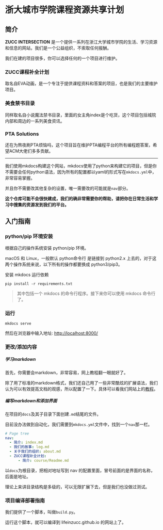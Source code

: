 # 浙大城市学院课程资源共享计划
## 简介

**ZUCC INTERSECTION** 是一个提供一系列在浙江大学城市学院的生活、学习资源和信息的网站，我们是一个公益组织，不索取任何报酬。

我们在建的项目很多，你可以选择任何的一个项目进行维护。

### ZUCC课程补全计划
取名自EVA动画，是一个专注于提供课程资料和答案的项目，也是我们的主要维护项目。

### 美食禁书目录
同样取名自小说魔法禁书目录，里面的女主角index是个吃货，这个项目包括城院内部和周边的一系列美食资讯。

### PTA Solutions
还在为熬夜刷PTA烦恼吗，这个项目旨在维护PTA编程平台的所有编程题答案，希望ACM大佬们多多贡献。

---

我们使用mkdocs构建这个网站，mkdocs使用了python来构建它的项目，但是你不需要会任何python语法，因为所有的配置都以yaml的形式写在`mkdocs.yml`中，非常容易掌握。

并且你不需要改其他复杂的设置，唯一需要改的可能就是`nav`部分。

**这个仓库可能不会很快建成，我们的确非常需要你的帮助，请把你在日常生活和学习中搜集的资源发到我们的平台。**

## 入门指南

### python/pip 环境安装

根据自己的操作系统安装 python/pip 环境。

macOS 和 Linux，一般默认 python命令行 是链接到 python2.x 上去的，对于这两个操作系统来说，以下所有的操作都要换成 python3/pip3。

安装 mkdocs 运行依赖

```shell
pip install -r requirements.txt
```

> 其中包括一个 mkdocs 的命令行程序。接下来你可以使用 mkdocs 命令行了。

### 运行

```shell
mkdocs serve
```

然后在浏览器中输入地址: [http://localhost:8000/](http://localhost:8000/)

### 更改/添加内容

##### 学习markdown

首先，你需要会markdown，非常容易，网上教程翻一眼就好了。

除了用了标准的markdown格式，我们还自己用了一些非常酷炫的扩展语法，我们认为可以有效提高文档的观感，所以配置了一下。具体可以看我们网站上的[教程](https://lifeinzucc.github.io/example/admonition/)。

##### 编写markdown和添加界面

在项目的`docs`及其子目录下面创建`.md`结尾的文件。

目前没办法做到自动化，我们需要到`mkdocs.yml`文件中，找到一个`nav`那一栏。

```yaml
# Page tree
nav:
  - 简介: index.md
  - 我们的故事: log.md
  - 关于我们的组织: about.md
  - ZUCC课程补全计划:
      - 简介: course/Readme.md
```

以`docs`为根目录，把相对地址写到 nav 的配置里面，冒号前面的是界面的名称，后面是地址。

理论上来讲目录结构是多级的，可以无限扩展下去，但是我们也没做过测试。

### 项目编译部署指南

我们提供了一个脚本，叫做`build.py`。

运行这个脚本，就可以编译到 lifeinzucc.github.io 的网站上了。

